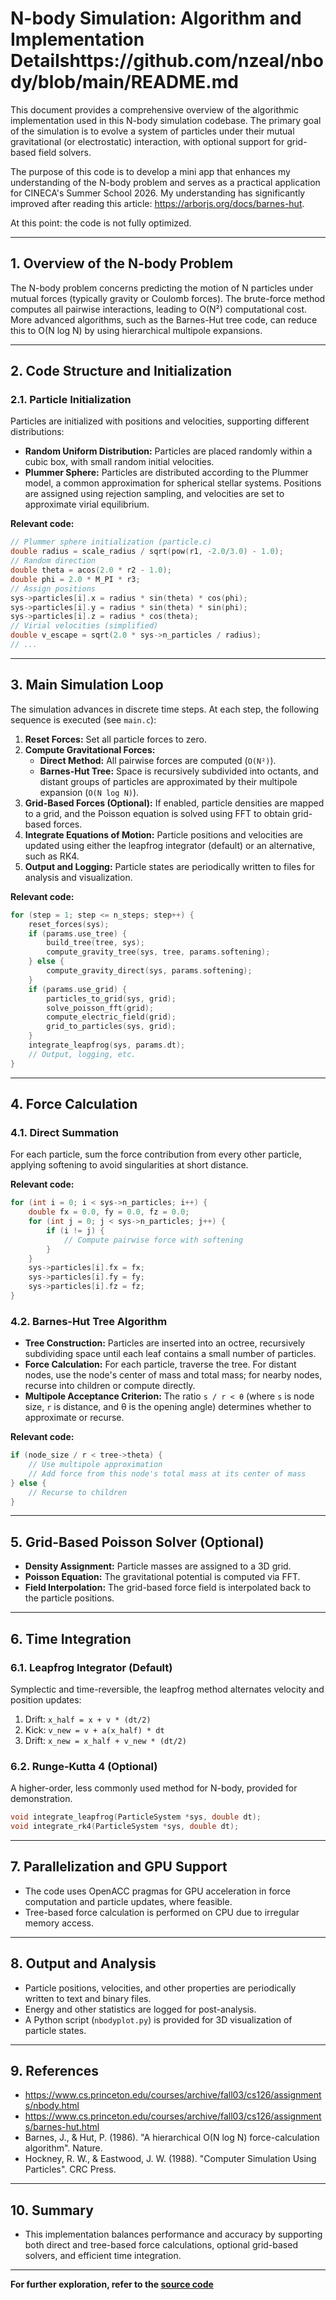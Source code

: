 # N-body Simulation: Algorithm and Implementation Detailshttps://github.com/nzeal/nbody/blob/main/README.md

This document provides a comprehensive overview of the algorithmic implementation used in this N-body simulation codebase. The primary goal of the simulation is to evolve a system of particles under their mutual gravitational (or electrostatic) interaction, with optional support for grid-based field solvers.

The purpose of this code is to develop a mini app that enhances my understanding of the N-body problem and serves as a practical application for CINECA's Summer School 2026. My understanding has significantly improved after reading this article: https://arborjs.org/docs/barnes-hut.

At this point: the code is not fully optimized. 

---

## 1. Overview of the N-body Problem

The N-body problem concerns predicting the motion of N particles under mutual forces (typically gravity or Coulomb forces). The brute-force method computes all pairwise interactions, leading to O(N²) computational cost. More advanced algorithms, such as the Barnes-Hut tree code, can reduce this to O(N log N) by using hierarchical multipole expansions.

---

## 2. Code Structure and Initialization

### 2.1. Particle Initialization

Particles are initialized with positions and velocities, supporting different distributions:

- **Random Uniform Distribution:** Particles are placed randomly within a cubic box, with small random initial velocities.
- **Plummer Sphere:** Particles are distributed according to the Plummer model, a common approximation for spherical stellar systems. Positions are assigned using rejection sampling, and velocities are set to approximate virial equilibrium.

**Relevant code:**
```c
// Plummer sphere initialization (particle.c)
double radius = scale_radius / sqrt(pow(r1, -2.0/3.0) - 1.0);
// Random direction
double theta = acos(2.0 * r2 - 1.0);
double phi = 2.0 * M_PI * r3;
// Assign positions
sys->particles[i].x = radius * sin(theta) * cos(phi);
sys->particles[i].y = radius * sin(theta) * sin(phi);
sys->particles[i].z = radius * cos(theta);
// Virial velocities (simplified)
double v_escape = sqrt(2.0 * sys->n_particles / radius);
// ...
```

---

## 3. Main Simulation Loop

The simulation advances in discrete time steps. At each step, the following sequence is executed (see `main.c`):

1. **Reset Forces:** Set all particle forces to zero.
2. **Compute Gravitational Forces:**  
    - **Direct Method:** All pairwise forces are computed (`O(N²)`).
    - **Barnes-Hut Tree:** Space is recursively subdivided into octants, and distant groups of particles are approximated by their multipole expansion (`O(N log N)`).
3. **Grid-Based Forces (Optional):** If enabled, particle densities are mapped to a grid, and the Poisson equation is solved using FFT to obtain grid-based forces.
4. **Integrate Equations of Motion:** Particle positions and velocities are updated using either the leapfrog integrator (default) or an alternative, such as RK4.
5. **Output and Logging:** Particle states are periodically written to files for analysis and visualization.

**Relevant code:**
```c
for (step = 1; step <= n_steps; step++) {
    reset_forces(sys);
    if (params.use_tree) {
        build_tree(tree, sys);
        compute_gravity_tree(sys, tree, params.softening);
    } else {
        compute_gravity_direct(sys, params.softening);
    }
    if (params.use_grid) {
        particles_to_grid(sys, grid);
        solve_poisson_fft(grid);
        compute_electric_field(grid);
        grid_to_particles(sys, grid);
    }
    integrate_leapfrog(sys, params.dt);
    // Output, logging, etc.
}
```

---

## 4. Force Calculation

### 4.1. Direct Summation

For each particle, sum the force contribution from every other particle, applying softening to avoid singularities at short distance.

**Relevant code:**
```c
for (int i = 0; i < sys->n_particles; i++) {
    double fx = 0.0, fy = 0.0, fz = 0.0;
    for (int j = 0; j < sys->n_particles; j++) {
        if (i != j) {
            // Compute pairwise force with softening
        }
    }
    sys->particles[i].fx = fx;
    sys->particles[i].fy = fy;
    sys->particles[i].fz = fz;
}
```

### 4.2. Barnes-Hut Tree Algorithm

- **Tree Construction:** Particles are inserted into an octree, recursively subdividing space until each leaf contains a small number of particles.
- **Force Calculation:** For each particle, traverse the tree. For distant nodes, use the node's center of mass and total mass; for nearby nodes, recurse into children or compute directly.
- **Multipole Acceptance Criterion:** The ratio `s / r < θ` (where `s` is node size, `r` is distance, and θ is the opening angle) determines whether to approximate or recurse.

**Relevant code:**
```c
if (node_size / r < tree->theta) {
    // Use multipole approximation
    // Add force from this node's total mass at its center of mass
} else {
    // Recurse to children
}
```

---

## 5. Grid-Based Poisson Solver (Optional)

- **Density Assignment:** Particle masses are assigned to a 3D grid.
- **Poisson Equation:** The gravitational potential is computed via FFT.
- **Field Interpolation:** The grid-based force field is interpolated back to the particle positions.

---

## 6. Time Integration

### 6.1. Leapfrog Integrator (Default)

Symplectic and time-reversible, the leapfrog method alternates velocity and position updates:

1. Drift: `x_half = x + v * (dt/2)`
2. Kick: `v_new = v + a(x_half) * dt`
3. Drift: `x_new = x_half + v_new * (dt/2)`

### 6.2. Runge-Kutta 4 (Optional)

A higher-order, less commonly used method for N-body, provided for demonstration.

```c
void integrate_leapfrog(ParticleSystem *sys, double dt);
void integrate_rk4(ParticleSystem *sys, double dt);
```

---

## 7. Parallelization and GPU Support

- The code uses OpenACC pragmas for GPU acceleration in force computation and particle updates, where feasible.
- Tree-based force calculation is performed on CPU due to irregular memory access.

---

## 8. Output and Analysis

- Particle positions, velocities, and other properties are periodically written to text and binary files.
- Energy and other statistics are logged for post-analysis.
- A Python script (`nbodyplot.py`) is provided for 3D visualization of particle states.

---

## 9. References

- https://www.cs.princeton.edu/courses/archive/fall03/cs126/assignments/nbody.html
- https://www.cs.princeton.edu/courses/archive/fall03/cs126/assignments/barnes-hut.html
- Barnes, J., & Hut, P. (1986). "A hierarchical O(N log N) force-calculation algorithm". Nature.
- Hockney, R. W., & Eastwood, J. W. (1988). "Computer Simulation Using Particles". CRC Press.

---

## 10. Summary

- This implementation balances performance and accuracy by supporting both direct and tree-based force calculations, optional grid-based solvers, and efficient time integration.
---

**For further exploration, refer to the [source code](https://github.com/nzeal/nbody/tree/053ccd68796730cdec29429bf319bceefd868208/source)**
